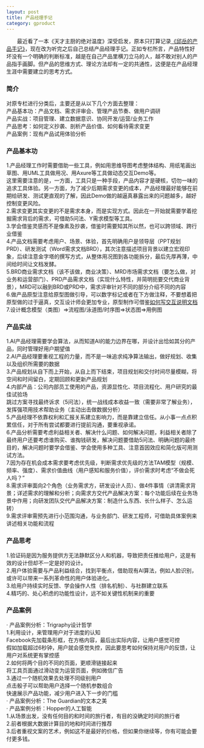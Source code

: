 ```yaml
---
layout: post
title: 产品经理手记     
category: gproduct
---
```


&emsp;&emsp;最近看了一本《天才主厨的绝对温度》深受启发，原本只打算记录[《邱岳的产品手记》](https://time.geekbang.org/column/article/920)，现在改为听完之后自己总结产品经理手记。正如专栏所言，产品特性好坏没有一个明确的判断标准，越是在自己产品里横刀立马的人，越不敢对别人的产品指手画脚。但产品的思维方式、理论方法却有一定的共通性，这便是在产品经理生涯中需要建立的思考方式。              

### 简介      
对原专栏进行分类后，主要还是从以下几个方面去整理：         
产品基本功：产品文档、需求评审会、管理产品节奏、做用户调研          
产品实战：项目管理、建立数据意识、协同开发/运营/业务工作            
产品思考：如何定义抄袭、剖析产品价值、如何看待需求变更         
产品案例：现有产品试用体验分析           

### 产品基本功            
1.产品经理工作时需要借助一些工具，例如用思维导图考虑整体结构、用纸笔画出草图、用UML工具做用况、用Axure等工具做动态交互Demo等。                
这里需要注意的是，一方面，工具只是一种手段，产品内容才是硬核，切勿一味的追求工具体验。另一方面，为了减少后期需求变更的成本，产品经理最好能够在前期给研发、测试更直观的了解，因此Demo做的越逼真暴露出来的问题越多，越好控制变更风险。          
2.需求变更其实变更的不是需求本身，而是实现方式。因此在一开始就需要学着挖掘需求背后的需求，可借助5问法、Y需求模型等工具。             
3.学会借鉴灵感而不是像素及抄袭，借鉴时需要知其所以然，也可以跨领域、跨行业借鉴                   
4.产品文档需要考虑用户、场景、体验，首先明确用户是领导层（PPT规划PRD）、研发测试（Word需求文档BRD），其次注意描述项目背景以建立宏观印象，后续注意金字塔的撰写方式，从整体用况图到各功能拆分，最后先厚再薄，中间给时间让文档发酵。             
5.BRD商业需求文档（该不该做，商业决策）、MRD市场需求文档（要怎么做，对业务和运营部门）、PRD产品需求文档（实现什么特性，并简明扼要交代商业背景），MRD可以融到BRD或PRD中，需求评审针对不同的部分介绍不同的内容                      
6.做产品原型注意给原型图做引导，可以数字标记或者在下方做注释，不要想着把原型做的过于逼真，交互设计师会更加专业，原型制作可借鉴[如何写交互说明文档](http://heidixie.lofter.com/post/b8226_168d4b5)           
7.设计概念模型（类图）=>流程图/泳道图/时序图=>状态图=>用例图        

### 产品实战           
1.AI产品经理需要学会算法，从而知道AI的能力边界在哪，并设计出恰如其分的产品，同时管理好用户期望值         
2.AI产品经理要重视工程的力量，而不是一味追求纯净算法输出，做好规划、收集以及组织所需要的数据              
3.产品规划从自下而上开始，从自上而下结束，项目规划和交付时间尽量模糊，将空间和时间留白，定期回顾和更新产品规划            
4.内部产品：公司内部员工使用的产品，资源显性化、项目流程化、用户研究的最佳试验场         
跳过方案寻找最终诉求（5问法），统一战线成本收益一致（需要非常了解业务），发挥强项用技术帮助业务（主动出击做数据分析）         
5.产品经理不依靠权利和汇报关系建立影响力，而是靠建立信任。从小事一点点积累信任，对于所有尝试都要进行提前沟通，要重视承诺。            
6.产品分析需要考虑利益相关者、解决什么问题、如何解决问题，利益相关者除了最终用户还要考虑谁购买、谁掏钱研发，解决问题要借助5问法、明确问题的最终目的，解决问题时要学会借鉴、学会使用多种工具、注意首因效应和简化版可用测试方法。           
7.因为存在机会成本需求要考虑优先级，判断需求优先级的方法TAM模型（规模、频率、强度）、需求价值曲线（用户感知和服务价值），评价需求时考虑“不做会死人吗？”       
8.需求评审面向2个角色（业务需求方，研发设计人员）、做4件事情（讲清需求背景；详述需求的理解和分析；向需求方交代产品解决方案：每个功能后续在业务场景中作用；向研发团队交代产品解决方案：制造什么东西、长什么样子、怎么运转）           
9.需求评审需预先进行小范围沟通，与业务部门、研发工程师，可借助具体案例来讲述相关功能和流程           

### 产品思考        
1.验证码是因为服务提供方无法静默区分人和机器，导致把责任推给用户，这是有效的设计但却不一定是好的设计。              
2.用户体验需要与产品利益结合，找到平衡点，借助现有AI算法，例如人脸识别，或许可以带来一系列革命性的用户体验进化。        
3.给用户持续实时反馈、学会操作人性（排名机制）、与社群建立联系        
4.精巧的、处心积虑的功能性设计，远不如关键性机制来的重要        
  
### 产品案例           
· 产品案例分析：Trigraphy设计哲学              
1.利用设计，来管理用户对于进度的认知        
Facebook先加载条形框，在方格内容，最后出实际内容，让用户感觉可控          
假如加载超过6秒钟，用户就会感觉失控，因此要思考如何保持对用户的反馈，让用户对系统更有掌控感        
2.如何将两个目的不同的页面，更顺滑链接起来        
将工具页面通过滑动变为运营页面，例如微信广告            
3.通过一个随机效果去处理不同级别用户        
点击骰子可以帮助用户选择一个随机参数组合           
快速展示产品功能，减少用户进入下一步的门槛            
· 产品案例分析：The Guardian的文本之美                       
· 产品案例分析：Hopper的人工智能            
1.从场景出发，没有任何目的和时间的旅行者，有目的没确定时间的旅行者          
2.前者根据大数据计算目的地和时间进行推荐            
3.后者重视文案的艺术，例如这不是最好的价格，但如果你继续等，你有可能会要付更多钱。           
